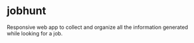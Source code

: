 # jobhunt
Responsive web app to collect and organize all the information generated while looking for a job.  

